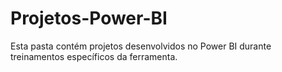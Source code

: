 # Projetos-Power-BI
Esta pasta contém projetos desenvolvidos no Power BI durante treinamentos específicos da ferramenta.
